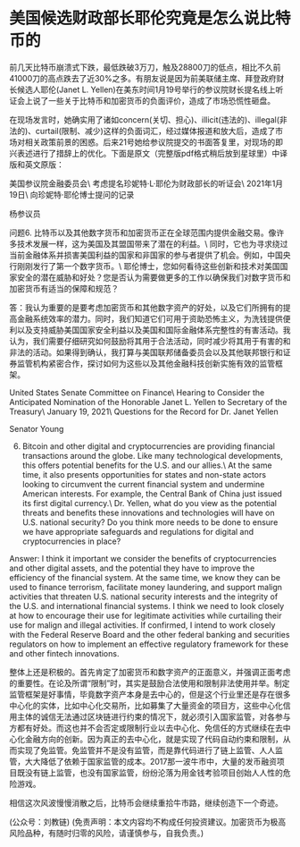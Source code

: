 # 美国候选财政部长耶伦究竟是怎么说比特币的

前几天比特币崩溃式下跌，最低跌破3万刀，触及28800刀的低点，相比不久前41000刀的高点跌去了近30%之多。有朋友说是因为前美联储主席、拜登政府财长候选人耶伦\(Janet L. Yellen\)在美东时间1月19号举行的参议院财长提名线上听证会上说了一些关于比特币和加密货币的负面评价，造成了市场恐慌性砸盘。

在现场发言时，她确实用了诸如concern\(关切、担心\)、illicit\(违法的\)、illegal\(非法的\)、curtail\(限制、减少\)这样的负面词汇，经过媒体报道和放大后，造成了市场对相关政策前景的困惑。后来21号她给参议院提交的书面答复里，对现场的即兴表述进行了措辞上的优化。下面是原文（完整版pdf格式稍后放到星球里）中译版和英文原版：

美国参议院金融委员会\ 考虑提名珍妮特·L·耶伦为财政部长的听证会\ 2021年1月19日\ 向珍妮特·耶伦博士提问的记录

杨参议员

问题6. 比特币以及其他数字货币和加密货币正在全球范围内提供金融交易。像许多技术发展一样，这为美国及其盟国带来了潜在的利益。\ 同时，它也为寻求绕过当前金融体系并损害美国利益的国家和非国家的参与者提供了机会。例如，中国央行刚刚发行了第一个数字货币。\ 耶伦博士，您如何看待这些创新和技术对美国国家安全的潜在威胁和好处？您是否认为需要做更多的工作以确保我们对数字货币和加密货币有适当的保障和规范？

答：我认为重要的是要考虑加密货币和其他数字资产的好处，以及它们所拥有的提高金融系统效率的潜力。同时，我们知道它们可用于资助恐怖主义，为洗钱提供便利以及支持威胁美国国家安全利益以及美国和国际金融体系完整性的有害活动。我认为，我们需要仔细研究如何鼓励将其用于合法活动，同时减少将其用于有害的和非法的活动。如果得到确认，我打算与美国联邦储备委员会以及其他联邦银行和证券监管机构紧密合作，探讨如何为这些以及其他金融科技创新实施有效的监管框架。

United States Senate Committee on Finance\ Hearing to Consider the Anticipated Nomination of the Honorable Janet L. Yellen to Secretary of the Treasury\ January 19, 2021\ Questions for the Record for Dr. Janet Yellen

Senator Young

6. Bitcoin and other digital and cryptocurrencies are providing financial transactions around the globe. Like many technological developments, this offers potential benefits for the U.S. and our allies.\ At the same time, it also presents opportunities for states and non-state actors looking to circumvent the current financial system and undermine American interests. For example, the Central Bank of China just issued its first digital currency.\ Dr. Yellen, what do you view as the potential threats and benefits these innovations and technologies will have on U.S. national security? Do you think more needs to be done to ensure we have appropriate safeguards and regulations for digital and cryptocurrencies in place?

Answer: I think it important we consider the benefits of cryptocurrencies and other digital assets, and the potential they have to improve the efficiency of the financial system. At the same time, we know they can be used to finance terrorism, facilitate money laundering, and support malign activities that threaten U.S. national security interests and the integrity of the U.S. and international financial systems. I think we need to look closely at how to encourage their use for legitimate activities while curtailing their use for malign and illegal activities. If confirmed, I intend to work closely with the Federal Reserve Board and the other federal banking and securities regulators on how to implement an effective regulatory framework for these and other fintech innovations.

整体上还是积极的。首先肯定了加密货币和数字资产的正面意义，并强调正面考虑的重要性。在论及所谓“限制”时，其实是鼓励合法使用和限制非法使用并举。制定监管框架是好事情，毕竟数字资产本身是去中心的，但是这个行业里还是存在很多中心化的实体，比如中心化交易所，比如募集了大量资金的项目方，这些中心化信用主体的诚信无法通过区块链进行约束的情况下，就必须引入国家监管，对各参与方都有好处。而这也并不会否定或限制行业以去中心化、免信任的方式继续在去中心化金融方向的创新。因为真正的去中心化，就是实现了代码自动约束和限制，从而实现了免监管。免监管并不是没有监管，而是靠代码进行了链上监管、人人监管，大大降低了依赖于国家监管的成本。2017那一波牛市中，大量的发币融资项目既没有链上监管，也没有国家监管，纷纷沦落为用金钱考验项目创始人人性的危险游戏。

相信这次风波慢慢消散之后，比特币会继续重拾牛市路，继续创造下一个奇迹。

\(公众号：刘教链\)  \(免责声明：本文内容均不构成任何投资建议。加密货币为极高风险品种，有随时归零的风险，请谨慎参与，自我负责。\)

